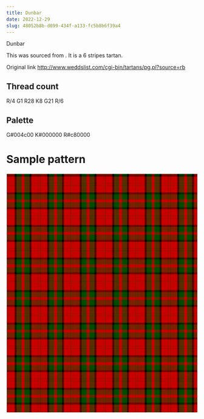 ```yaml
---
title: Dunbar
date: 2022-12-29
slug: 48052b8b-d099-434f-a133-fc5b8b6f39a4
---
```

Dunbar

This was sourced from <no value>.  It is a 6 stripes tartan.

Original link http://www.weddslist.com/cgi-bin/tartans/pg.pl?source=rb

## Thread count
R/4 G1 R28 K8 G21 R/6

## Palette
G#004c00 K#000000 R#c80000

# Sample pattern

![Tartan detail](tartan.png "R/4 G1 R28 K8 G21 R/6 tartan")